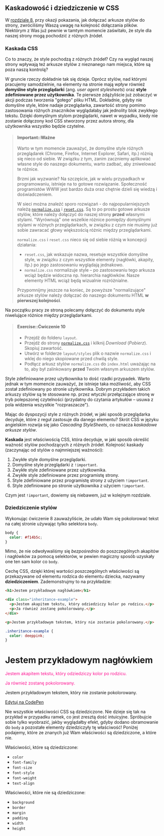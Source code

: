 ## Kaskadowość i dziedziczenie w CSS

W [rozdziale 8](../../css-code/README.md), przy okazji pokazania, jak dołączać arkusze stylów do strony, zwróciliśmy Waszą uwagę na kolejność dołączania plików. Niektórym z Was już pewnie w tamtym momencie zaświtało, że style dla naszej strony mogą pochodzić z różnych źródeł.

### Kaskada CSS

Co to znaczy, że style pochodzą z różnych źródeł? Czy na wygląd naszej strony wpływają też arkusze stylów z nieznanego nam miejsca, które są poza naszą kontrolą?

W gruncie rzeczy dokładnie tak się dzieje. Oprócz stylów, nad którymi pracujemy samodzielnie, na elementy na stronie mają wpływ również <b>domyślne style przeglądarki</b> (ang. <i>user agent stylesheets</i>) oraz <b>style zdefiniowane przez użytkownika</b>. Te pierwsze zdążyliście już zobaczyć w akcji podczas tworzenia "gołego" pliku HTML. Dokładnie, gdyby nie domyślne style, które nadaje przeglądarka, zawartość strony pomimo zastosowania różnych znaczników wyglądałaby jak jednolity blok zwykłego tekstu. Dzięki domyślnym stylom przeglądarki, nawet w wypadku, kiedy nie zostanie dołączony kod CSS stworzony przez autora strony, dla użytkownika wszystko będzie czytelne.

> #### Important::Ważne
>
> Warto w tym momencie zauważyć, że domyślne style różnych przeglądarek (Chrome, Firefox, Internet Explorer, Safari, itp.) różnią się nieco od siebie. W związku z tym, zanim zaczniemy aplikować własne style do naszego dokumentu, warto zadbać, aby zniwelować te różnice.
>
> Brzmi jak wyzwanie? Na szczęście, jak w wielu przypadkach w programowaniu, istnieje na to gotowe rozwiązanie. Społeczność programistów WWW jest bardzo duża oraz chętnie dzieli się wiedzą i doświadczeniem.
>
> W sieci można znaleźć sporo rozwiązań - do najpopularniejszych należą [`normalize.css`](https://necolas.github.io/normalize.css/) i [`reset.css`](http://meyerweb.com/eric/tools/css/reset/). Są to po prostu gotowe arkusze stylów, które należy dołączyć do naszej strony **przed** własnymi stylami. "Wyrównują" one wszelkie różnice pomiędzy domyślnymi stylami w różnych przeglądarkach, w związku z czym nie musimy już sobie zawracać głowy większością różnic między przeglądarkami.
>
> `normalize.css` i `reset.css` nieco się od siebie różnią w koncepcji działania:
> - `reset.css`, jak wskazuje nazwa, resetuje wszystkie domyślne style, w związku z czym wszystkie elementy (nagłówki, akapity, itp.) po jego zastosowaniu wyglądają jednakowo.
> - `normalize.css` normalizuje style – po zastosowaniu tego arkusza wciąż będzie widoczna np. hierarchia nagłówków. Nasze elementy HTML wciąż będą wizualnie rozróżnialne.
>
> Przypomnijmy jeszcze na koniec, że powyższe "normalizujące" arkusze stylów należy dołączać do naszego dokumentu HTML **w pierwszej kolejności**.

Na początku pracy ze stroną polecamy dołączyć do dokumentu style niwelujące różnice między przeglądarkami.

> #### Exercise::Ćwiczenie 10
>
> - Przejdź do folderu `layout`.
> - Przejdź do strony [`normalize.css`](https://necolas.github.io/normalize.css/) i kilknij <i>Download</i> (<i>Pobierz</i>). Skopiuj zawartość.
> - Utwórz w folderze `layout/styles` plik o nazwie `normalize.css` i wklej do niego skopiowane przed chwilą style.
> - Podłącz arkusz stylów `normalize.css` do `index.html` uważając na to, aby był zalinkowany **przed** Twoim własnym arkuszem stylów.

Style zdefiniowane przez użytkownika to dość rzadki przypadek. Warto jednak w tym momencie zauważyć, że istnieje taka możliwość, aby CSS został zdefiniowany po stronie użytkownika. Dobrym przykładem takich arkuszy stylów są te stosowane np. przez wtyczki przełączające stronę w tryb polepszonej czytelności (przydatny do czytania artykułów – usuwa z pola widzenia wszystkie "rozpraszacze").

Mając do dyspozycji style z różnych źródeł, w jaki sposób przeglądarka decyduje, które z reguł zastosuje dla danego elementu? Skrót CSS w języku angielskim rozwija się jako <i>Cascading StyleSheets</i>, co oznacza <i>kaskadowe arkusze stylów</i>.

<b>Kaskada</b> jest właściwością CSS, która decyduje, w jaki sposób określić ważność stylów pochodzących z różnych źródeł. Kolejność kaskady (zaczynając od stylów o najmniejszej ważności):

1. Zwykłe style domyślne przeglądarki.
2. Domyślne style przeglądarki z `!important`.
3. Zwykłe style zdefiniowane przez użytkownika.
4. Zwykłe style zdefiniowane przez programistę strony.
5. Style zdefiniowane przez programistę strony z użyciem `!important`.
6. Style zdefiniowane po stronie użytkownika z użyciem `!important`.

Czym jest `!important`, dowiemy się niebawem, już w kolejnym rozdziale.

### Dziedziczenie stylów

Wykonując ćwiczenie 8 zauważyliście, że udało Wam się pokolorować tekst na całej stronie używając tylko selektora `body`.

```css
body {
  color: #f14b5c;
}
```

Mimo, że nie odwoływaliśmy się <i>bezpośrednio</i> do poszczególnych akapitów i nagłówków za pomocą selektorów, w pewien magiczny sposób uzyskały one ten sam kolor co `body`.

Cechę CSS, dzięki której wartości poszczególnych właściwości są przekazywane od elementu rodzica do elementu dziecka, nazywamy <b>dziedziczeniem</b>. Zademonstrujmy to na przykładzie:

```html
<h1>Jestem przykładowym nagłówkiem</h1>

<div class="inheritance-example">
  <p>Jestem akapitem tekstu, który odziedziczy kolor po rodzicu.</p>
  <p>Ja również zostanę pokolorowany.</p>
</div>

<p>Jestem przykładowym tekstem, który nie zostanie pokolorowany.</p>
```

```css
.inheritance-example {
  color: deeppink;
}
```

<div class="example-wrapper">
  <h1>Jestem przykładowym nagłówkiem</h1>
  <div style="color:deeppink;">
    <p style="color:deeppink;">Jestem akapitem tekstu, który odziedziczy kolor po rodzicu.</p>
    <p style="color:deeppink;">Ja również zostanę pokolorowany.</p>
  </div>
  <p>Jestem przykładowym tekstem, który nie zostanie pokolorowany.</p>
</div>

<a href="http://codepen.io/theawwwesomes/pen/GqONLB" class="codepen-link">Edytuj na CodePen</a>

Nie wszystkie właściwości CSS są dziedziczone. Nie dzieje się tak na przykład w przypadku ramek, co jest zresztą dość intuicyjne. Spróbujcie sobie tylko wyobrazić, jakby wyglądałby efekt, gdyby dodano obramowanie do `body` a pozostałe elementy dziedziczyły tę właściwość! Poniżej podajemy, które ze znanych już Wam właściwości są dziedziczone, a które nie.

Właściwości, które są dziedziczone:

- `color`
- `font-family`
- `font-size`
- `font-style`
- `font-weight`
- `text-align`

Właściwości, które nie są dziedziczone:

- `background`
- `border`
- `margin`
- `padding`
- `width`
- `height`
